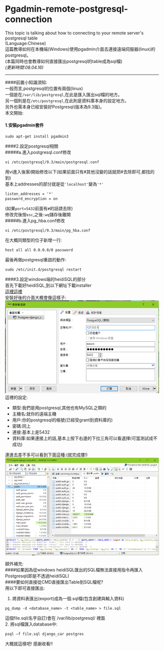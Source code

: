 # Pgadmin-remote-postgresql-connection
This topic is talking about how to connecting to your remote server's postgresql table  
(Language:Chinese)  
這篇教導如何在本機端(Windows)使用pgadmin介面去連接遠端伺服器(linux)的postgresql。  
(本篇同時也會教導如何直接匯出postgresql的table成為sql檔)  
*(更新時間:08.04.16)*
***  
####前置小知識須知:  
一般而言,postgresql的位置有兩個(linux)  
一個是在```/var/lib/postgresql```,在此是匯入匯出sql檔的地方。  
另一個則是在```/etc/postgresql```,在此則是資料庫本身的設定地方。  
另外也需本身已經安裝好Postgresql(版本為9.3版)。  
本文開始:  
####  1.安裝pgadmin套件
<code>sudo apt-get install pgadmin3</code>  

####2.設定postgresql相關  
#####a.進入postgresql.conf修改  
```
vi /etc/postgresql/9.3/main/postgresql.conf
```
用vi進入後案i開始修改以下(如果前面只有#其他沒變的話就把#去除即可,都找的到)  
基本上addresses的部分就是從```'localhost'```變為```'*'```  
```
listen_addresses = '*'
password_encryption = on
```
(如果<code>port=5432</code>前面有<code>#</code>的話請去除)  
修改完後按```esc```,之後```:wq```儲存後離開  
#####b.進入pg_hba.conf修改  
```
vi /etc/postgresql/9.3/main/pg_hba.conf
```
在大概同類型的位子新增一行:  
```
host all all 0.0.0.0/0 password
```
最後再做postgresql重啟的動作:  
```
sudo /etc/init.d/postgresql restart 
```

####3.設定windows端的heidiSQL的部分  
首先下載好heidiSQL,到以下網址下載installer  
[這裡這裡](http://www.heidisql.com/download.php)  
安裝好後的介面大概會像這樣子:  
![text alt](https://github.com/kangfizz/Pgadmin-remote-postgresql-connection/blob/master/heidiSQL.png?raw=true)  
這裡的設定:  
+ 類型:我們是用postgresql,其他也有MySQL之類的  
+ 主機名:就你的遠端主機  
+ 用戶:你的postgresql的帳號(已經受grant到資料庫的)  
+ 密碼:同上  
+ 連接:基本上是5432  
+ 資料庫:如果連接上的話,基本上按下右邊的下拉三角可以看選擇(可當測試成不成功)  

連進去差不多可以看到下面這種:(就完成摟!)  
![text alt](https://github.com/kangfizz/Pgadmin-remote-postgresql-connection/blob/master/heidiSQL2.png?raw=true)  

額外補充:  
####如果因為從windows heidiSQL匯出的SQL檔無法直接用指令再匯入Postgresql(即是不透過heidiSQL)  
####要如何直接從CMD直接匯出Table到SQL檔呢?  
用以下即可直接匯出:  
1.	將資料表匯出(export)成為一個.sql檔(包含創建與輸入資料)
```
pg_dump -d <database_name> -t <table_name> > file.sql
```
這個file.sql(名字自訂)會在 /var/lib/postgresql/ 裡面  
2.	將sql檔匯入database中:
```
psql –f file.sql django_car postgres
```

大概就這樣吧! 感謝收看!!
